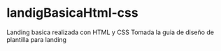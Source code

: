# landigBasicaHtml-css
Landing basica realizada con HTML y CSS 
Tomada la guia de diseño de plantilla para landing
